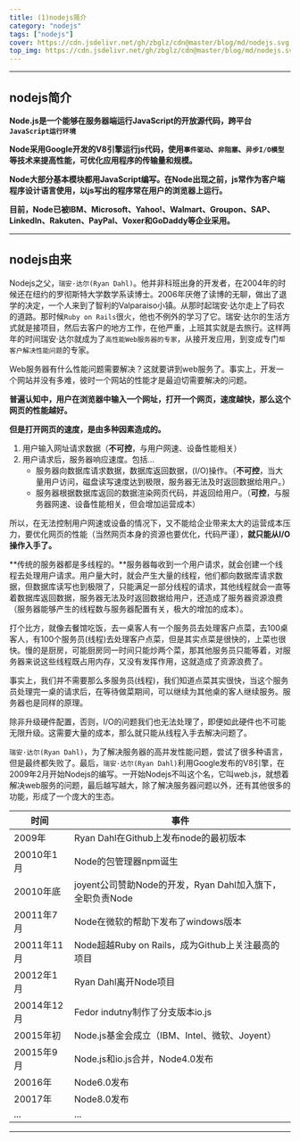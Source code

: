 ```yaml
---
title: (1)nodejs简介
category: "nodejs"
tags: ["nodejs"]
cover: https://cdn.jsdelivr.net/gh/zbglz/cdn@master/blog/md/nodejs.svg
top_img: https://cdn.jsdelivr.net/gh/zbglz/cdn@master/blog/md/nodejs.svg
---
```


***

## nodejs简介

**Node.js是一个能够在服务器端运行JavaScript的开放源代码，跨平台`JavaScript运行环境`**

**Node采用Google开发的V8引擎运行js代码，使用`事件驱动`、`非阻塞`、`异步I/O模型`等技术来提高性能，可优化应用程序的传输量和规模。**

**Node大部分基本模块都用JavaScript编写。在Node出现之前，js常作为客户端程序设计语言使用，以js写出的程序常在用户的浏览器上运行。**

**目前，Node已被IBM、Microsoft、Yahoo!、Walmart、Groupon、SAP、LinkedIn、Rakuten、PayPal、Voxer和GoDaddy等企业采用。**

***

## nodejs由来

Nodejs之父，`瑞安·达尔(Ryan Dahl)`。他并非科班出身的开发者，在2004年的时候还在纽约的罗彻斯特大学数学系读博士。2006年厌倦了读博的无聊，做出了退学的决定，一个人来到了智利的Valparaiso小镇。从那时起瑞安·达尔走上了码农的道路。那时候`Ruby on Rails`很火，他也不例外的学习了它。瑞安·达尔的生活方式就是接项目，然后去客户的地方工作，在他严重，上班其实就是去旅行。这样两年的时间瑞安·达尔就成为了`高性能Web服务器的专家`，从接开发应用，到变成专门`帮客户解决性能问题`的专家。

Web服务器有什么性能问题需要解决？这就要讲到web服务了。事实上，开发一个网站并没有多难，彼时一个网站的性能才是最迫切需要解决的问题。

**普遍认知中，用户在浏览器中输入一个网址，打开一个网页，速度越快，那么这个网页的性能越好。**

**但是打开网页的速度，是由多种因素造成的。**

1. 用户输入网址请求数据（**不可控**，与用户网速、设备性能相关）
2. 用户请求后，服务器响应速度。包括...
    - 服务器向数据库请求数据，数据库返回数据，(I/O)操作。（**不可控**，当大量用户访问，磁盘读写速度达到极限，服务器无法及时返回数据给用户。）
    - 服务器根据数据库返回的数据渲染网页代码，并返回给用户。（**可控**，与服务器网速、设备性能相关，但会增加运营成本）

所以，在无法控制用户网速或设备的情况下，又不能给企业带来太大的运营成本压力，要优化网页的性能（当然网页本身的资源也要优化，代码严谨），**就只能从I/O操作入手了。**

**传统的服务器都是多线程的。**服务器每收到一个用户请求，就会创建一个线程去处理用户请求。用户量大时，就会产生大量的线程，他们都向数据库请求数据，但数据库读写也到极限了，只能满足一部分线程的请求，其他线程就会一直等着数据库返回数据，服务器无法及时返回数据给用户，还造成了服务器资源浪费（服务器能够产生的线程数与服务器配置有关，极大的增加的成本）。

打个比方，就像去餐馆吃饭，去一桌客人有一个服务员去处理客户点菜，去100桌客人，有100个服务员(线程)去处理客户点菜，但是其实点菜是很快的，上菜也很快。慢的是厨房，可能厨房同一时间只能炒两个菜，那其他服务员只能等着，对服务器来说这些线程既占用内存，又没有发挥作用，这就造成了资源浪费了。

事实上，我们并不需要那么多服务员(线程)，我们知道点菜其实很快，当这个服务员处理完一桌的请求后，在等待做菜期间，可以继续为其他桌的客人继续服务。服务器也是同样的原理。

除非升级硬件配置，否则，I/O的问题我们也无法处理了，即便如此硬件也不可能无限升级。这需要大量的成本，那么就只能从线程入手去解决问题了。

`瑞安·达尔(Ryan Dahl)`，为了解决服务器的高并发性能问题，尝试了很多种语言，但是最终都失败了。最后，`瑞安·达尔(Ryan Dahl)`利用Google发布的V8引擎，在2009年2月开始Nodejs的编写。一开始Nodejs不叫这个名，它叫web.js，就想着解决web服务的问题，最后越写越大，除了解决服务器问题以外，还有其他很多的功能，形成了一个庞大的生态。

| 时间 | 事件 |
| - | - |
| 2009年 | Ryan Dahl在Github上发布node的最初版本 |
| 20010年1月 | Node的包管理器npm诞生 |
| 20010年底 | joyent公司赞助Node的开发，Ryan Dahl加入旗下，全职负责Node |
| 20011年7月 | Node在微软的帮助下发布了windows版本 |
| 20011年11月 | Node超越Ruby on Rails，成为Github上关注最高的项目 |
| 20012年1月 | Ryan Dahl离开Node项目 |
| 20014年12月 | Fedor indutny制作了分支版本io.js |
| 20015年初 | Node.js基金会成立（IBM、Intel、微软、Joyent） |
| 20015年9月 | Node.js和io.js合并，Node4.0发布 |
| 20016年 | Node6.0发布 |
| 20017年 | Node8.0发布 |
| ... | ... |

***